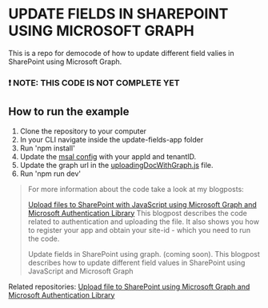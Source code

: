 # UPDATE FIELDS IN SHAREPOINT USING MICROSOFT GRAPH
This is a repo for democode of how to update different field valies in SharePoint using Microsoft Graph. 

###  **❗  NOTE: THIS CODE IS NOT COMPLETE YET** 
## How to run the example

1. Clone the repository to your computer
2. In your CLI navigate inside the update-fields-app folder
3. Run 'npm install'
4. Update the [msal config](https://github.com/Eli-Schei/update-fields-in-sp-using-graph/blob/main/update-fields-app/src/authenticatingWithMsal.js) with your appId and tenantID.
5. Update the graph url in the [uploadingDocWithGraph.js](https://github.com/Eli-Schei/update-fields-in-sp-using-graph/blob/main/update-fields-app/src/uploadingDocWithGraph.js) file.
6. Run 'npm run dev'

> For more information about the code take a look at my blogposts:
> 
> <a href="https://elischei.com/upload-files-to-sharepoint-with-javascript-using-microsoft-graph/" target="_blank">Upload files to SharePoint with JavaScript using Microsoft Graph and Microsoft Authentication Library</a> 
> This blogpost describes the code related to authentication and uploading the file. It also shows you how to register your app and obtain your site-id - which you need to run the code. 
> 
> <a href="" target="_blank"></a>Update fields in SharePoint using graph. (coming soon). This blogpost describes how to update different field values in SharePoint using JavaScript and Microsoft Graph

Related repositories:
[Upload file to SharePoint using Microsoft Graph and Microsoft Authentication Library](https://github.com/Eli-Schei/upload-files-to-sp-using-graph)

